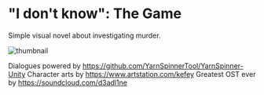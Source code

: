 # "I don't know": The Game

Simple visual novel about investigating murder.

![thumbnail](Doc/screen.png)

Dialogues powered by https://github.com/YarnSpinnerTool/YarnSpinner-Unity
Character arts by https://www.artstation.com/kefey
Greatest OST ever by https://soundcloud.com/d3adl1ne
